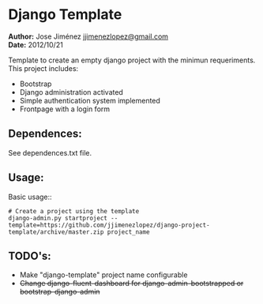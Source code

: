 Django Template
===============

**Author:** Jose Jiménez <jjimenezlopez@gmail.com>  
**Date:** 2012/10/21

Template to create an empty django project with the minimun requeriments.
This project includes:

 * Bootstrap
 * Django administration activated
 * Simple authentication system implemented
 * Frontpage with a login form

Dependences:
------------

See dependences.txt file.

Usage:
------

Basic usage::

    # Create a project using the template
    django-admin.py startproject --template=https://github.com/jjimenezlopez/django-project-template/archive/master.zip project_name


TODO's:
-------

 - Make "django-template" project name configurable 
 - ~~Change django-fluent-dashboard for django-admin-bootstrapped or bootstrap-django-admin~~


